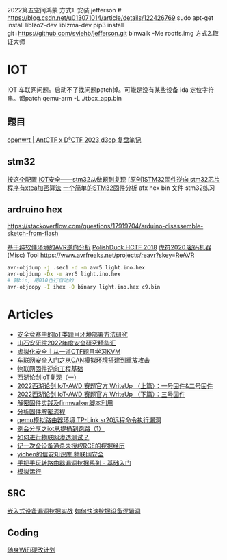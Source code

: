 
2022第五空间鸿蒙
方式1.
安装 jefferson # https://blog.csdn.net/u013071014/article/details/122426769
sudo apt-get install liblzo2-dev liblzma-dev
pip3 install git+https://github.com/sviehb/jefferson.git
binwalk -Me rootfs.img
方式2.取证大师


# IOT
IOT 车联网问题。启动不了找问题patch掉。可能是没有某些设备
ida 定位字符串。都patch
qemu-arm -L ./tbox_app.bin

## 题目
[openwrt | AntCTF x D³CTF 2023 d3op 复盘笔记](https://mp.weixin.qq.com/s/97TfeJgZeG-lLzWc95teBw)

## stm32
[按这个配置](https://www.bilibili.com/video/BV1LX4y157TP/)
[IOT安全——stm32从做题到复现](https://www.anquanke.com/post/id/229321)
[[原创]STM32固件逆向 ](https://bbs.kanxue.com/thread-272811.htm)
[stm32芯片程序有xtea加密算法](https://bbs.kanxue.com/thread-272872.htm)
[一个简单的STM32固件分析](https://mp.weixin.qq.com/s/2XeF67Rz8Tz5jPVevSHhpg)
afx  hex  bin 文件 stm32练习

## ardruino hex
https://stackoverflow.com/questions/17919704/arduino-disassemble-sketch-from-flash

[基于纯软件环境的AVR逆向分析](https://www.anquanke.com/post/id/202256)
[PolishDuck HCTF 2018]( https://www.secpulse.com/archives/82690.html#PolishDuck)
[虎符2020 密码机器(Misc)](https://0xffff.one/d/584/6)
Tool https://www.avrfreaks.net/projects/reavr?skey=ReAVR

```sh
avr-objdump -j .sec1 -d -m avr5 light.ino.hex 
avr-objdump -Dx -m avr5 light.ino.hex 
# 转bin, 用010也行自动的
avr-objcopy -I ihex -O binary light.ino.hex c9.bin
```

# Articles
* [安全竞赛中的IoT类题目环境部署方法研究](https://mp.weixin.qq.com/s/DRYEbNNUvXh4ECWgehmzbQ)
* [山石安研院2022年度安全研究精华汇](https://mp.weixin.qq.com/s/ubqxSpW3XxM4bcSj9_EHXA)
* [虚拟化安全｜从一道CTF题目学习KVM](http://mp.weixin.qq.com/s?__biz=MzUzMDUxNTE1Mw==&mid=2247494743&idx=1&sn=2f3bede3835ac1874f4fc556df1603f4)
* [车联网安全入门之从CAN模拟环境搭建到重放攻击](https://mp.weixin.qq.com/s/LzrqCOq6BjPC6s3SjNvXcw)
* [物联网固件逆向工程基础](https://xz.aliyun.com/t/12320)
* [西湖论剑IoT复现（一）](https://mp.weixin.qq.com/s/xfkm4zwZ9e8OtQq--MH8fA) 
* [2022西湖论剑 IoT-AWD 赛题官方 WriteUp （上篇）：一号固件&二号固件](https://mp.weixin.qq.com/s/tRmWsRfF2yRszwSeXws5xg)
* [2022西湖论剑 IoT-AWD 赛题官方 WriteUp （下篇）：三号固件](https://mp.weixin.qq.com/s/_1uLWXSPEiCFST6dsi0YBA)
* [解密固件实践及firmwalker脚本利用](https://www.bilibili.com/video/BV1Fs4y1K76J/)
* [分析固件解密流程](https://www.bilibili.com/video/BV1YL411m7nx/)
* [qemu模拟路由器环境 TP-Link sr20远程命令执行漏洞](https://www.bilibili.com/video/BV1jM411L7e6/)
* [例会分享之iot从提桶到跑路（1）](https://www.bilibili.com/video/BV1ok4y157Hw/)
* [如何进行物联网渗透测试？](https://mp.weixin.qq.com/s/-p9-9ia_4aqXwL9ELW-BYg)
* [记一次全设备通杀未授权RCE的挖掘经历](https://mp.weixin.qq.com/s/62WZmT3fWQjerjeqqRiTdw)
* [yichen的信安知识库 物联网安全](https://www.yuque.com/hxfqg9/iot)
* [手把手玩转路由器漏洞挖掘系列 - 基础入门](https://mp.weixin.qq.com/s/-yUPKhjTpYEbzlVNRBo9XQ)
* [模拟运行](./index#模拟运行)
## SRC 
[嵌入式设备漏洞挖掘实战](https://mp.weixin.qq.com/s/AxkvdKdfBB_CPS0BadbcmA)
[如何快速挖掘设备逻辑洞](https://mp.weixin.qq.com/s/jZd5BpAmwFZOZuNjc4-oqA)

## Coding
[随身WiFi硬改计划](https://mp.weixin.qq.com/s/sw4R-GOM8jwGdEvsLJL6pw)
